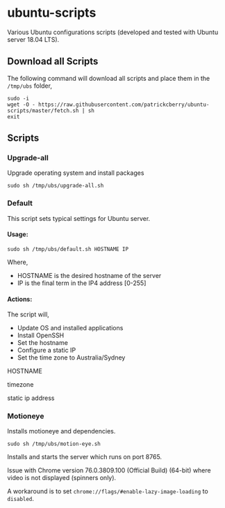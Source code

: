 # ubuntu-scripts
Various Ubuntu configurations scripts (developed and tested with Ubuntu server
18.04 LTS).

## Download all Scripts

The following command will download all scripts and place them in the `/tmp/ubs` folder,

```
sudo -i
wget -O - https://raw.githubusercontent.com/patrickcberry/ubuntu-scripts/master/fetch.sh | sh
exit
```


## Scripts

### Upgrade-all

Upgrade operating system and install packages

`sudo sh /tmp/ubs/upgrade-all.sh`

### Default

This script sets typical settings for Ubuntu server.

#### Usage:

```
sudo sh /tmp/ubs/default.sh HOSTNAME IP
```

Where,
+ HOSTNAME is the desired hostname of the server
+ IP is the final term in the IP4 address [0-255]

#### Actions:
The script will,
+ Update OS and installed applications
+ Install OpenSSH
+ Set the hostname
+ Configure a static IP
+ Set the time zone to Australia/Sydney

HOSTNAME

timezone

static ip address

### Motioneye

Installs motioneye and dependencies.

```
sudo sh /tmp/ubs/motion-eye.sh
```

Installs and starts the server which runs on port 8765.

Issue with Chrome version 76.0.3809.100 (Official Build) (64-bit) where video
is not displayed (spinners only).

A workaround is to set `chrome://flags/#enable-lazy-image-loading` to `disabled`.
